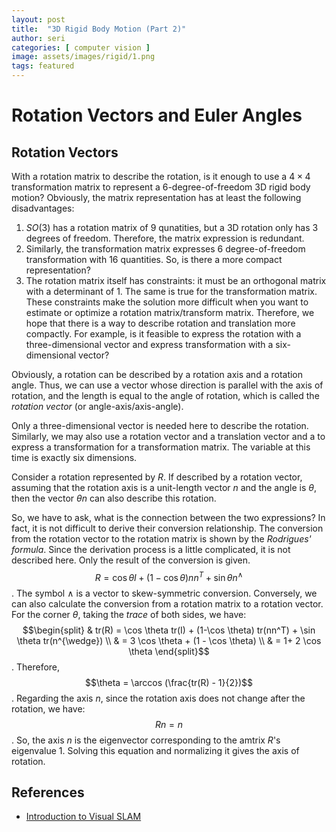 ```yaml
---
layout: post
title:  "3D Rigid Body Motion (Part 2)"
author: seri
categories: [ computer vision ]
image: assets/images/rigid/1.png
tags: featured
---
```


# Rotation Vectors and Euler Angles
## Rotation Vectors
With a rotation matrix to describe the rotation, is it enough to use a $4 \times 4$ transformation matrix to represent a 6-degree-of-freedom 3D rigid body motion? Obviously, the matrix representation has at least the following disadvantages:
1. $SO(3)$ has a rotation matrix of 9 qunatities, but a 3D rotation only has 3 degrees of freedom. Therefore, the matrix expression is redundant. 
2. Similarly, the transformation matrix expresses 6 degree-of-freedom transformation with 16 quantities. So, is there a more compact representation?
3. The rotation matrix itself has constraints: it must be an orthogonal matrix with a determinant of 1. The same is true for the transformation matrix. These constraints make the solution more difficult when you want to estimate or optimize a rotation matrix/transform matrix.
Therefore, we hope that there is a way to describe rotation and translation more compactly. For example, is it feasible to express the rotation with a three-dimensional vector and express transformation with a six-dimensional vector?

Obviously, a rotation can be described by a rotation axis and a rotation angle. Thus, we can use a vector whose direction is parallel with the axis of rotation, and the length is equal to the angle of rotation, which is called the *rotation vector* (or angle-axis/axis-angle). 

Only a three-dimensional vector is needed here to describe the rotation. Similarly, we may also use a rotation vector and a translation vector and a to express a transformation for a transformation matrix. The variable at this time is exactly six dimensions. 

Consider a rotation represented by $R$. If described by a rotation vector, assuming that the rotation axis is a unit-length vector $n$ and the angle is $\theta$, then the vector $\theta n$ can also describe this rotation. 

So, we have to ask, what is the connection between the two expressions? In fact, it is not difficult to derive their conversion relationship. The conversion from the rotation vector to the rotation matrix is shown by the *Rodrigues' formula*. Since the derivation process is a little complicated, it is not described here. Only the result of the conversion is given.
$$ R = \cos \theta I + (1-\cos \theta) n n^T + \sin \theta n^{\wedge}$$.
The symbol $\wedge$ is a vector to skew-symmetric conversion. Conversely, we can also calculate the conversion from a rotation matrix to a rotation vector. For the corner $\theta$, taking the *trace* of both sides, we have:
$$\begin{split} & tr(R) = \cos \theta tr(I) + (1-\cos \theta) tr(nn^T) + \sin \theta tr(n^{\wedge}) \\ & = 3 \cos \theta + (1 - \cos \theta) \\ & = 1+ 2 \cos \theta \end{split}$$.
Therefore, $$\theta = \arccos (\frac{tr(R) - 1}{2})$$.
Regarding the axis $n$, since the rotation axis does not change after the rotation, we have: $$Rn=n$$. So, the axis $n$ is the eigenvector corresponding to the amtrix $R$'s eigenvalue $1$. Solving this equation and normalizing it gives the axis of rotation. 




## References
- [Introduction to Visual SLAM](https://www.springer.com/gp/book/9789811649387)



